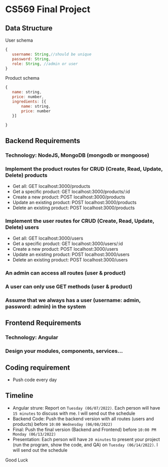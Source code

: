 # CS569 Final Project
## Data Structure
User schema
```javascript
{ 
   username: String,//should be unique 
   password: String, 
   role: String, //admin or user
}
```
Product schema
```javascript
{ 
   name: string,
   price: number,
   ingredients: [{
       name: string,
       price: number
   }]

}
```
## Backend Requirements
### Technology: NodeJS, MongoDB (mongodb or mongoose)
### Implement the product routes for CRUD (Create, Read, Update, Delete) products
  * Get all: GET localhost:3000/products
  * Get a specific product: GET localhost:3000/products/:id
  * Create a new product: POST localhost:3000/products
  * Update an existing product: POST localhost:3000/products
  * Delete an existing product: POST localhost:3000/products
### Implement the user routes for CRUD (Create, Read, Update, Delete) users
  * Get all: GET localhost:3000/users
  * Get a specific product: GET localhost:3000/users/:id
  * Create a new product: POST localhost:3000/users
  * Update an existing product: POST localhost:3000/users
  * Delete an existing product: POST localhost:3000/users
### An admin can access all routes (user & product)
### A user can only use GET methods (user & product)
### Assume that we always has a user (username: admin, password: admin) in the system

## Frontend Requirements
### Technology: Angular
### Design your modules, components, services...

## Coding requirement
* Push code every day
## Timeline
* Angular strure: Report on `Tuesday (06/07/2022)`. Each person will have `15 minutes` to discuss with me. I will send out the schedule
* Backend Code: Push the backend version with all routes (users and products) before `10:00 Wednesday (06/08/2022)`
* Final: Push the final version (Backend and Frontend) before `10:00 PM Monday (06/13/2022)`
* Presentation: Each person will have `20 minutes` to present your project (run the program, show the code, and QA) on `Tuesday (06/14/2022)`. I will send out the schedule

Good Luck

